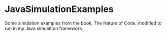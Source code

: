 JavaSimulationExamples
======================

Some simulation examples from the book, The Nature of Code, modified to run in my Java simulation framework.
